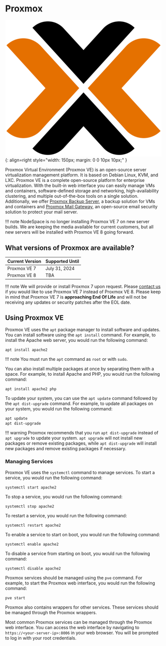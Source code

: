 # Proxmox

![Proxmox Logo](../images/oslogos/proxmox.png){: align=right style="width: 150px; margin: 0 0 10px 10px;" }

Proxmox Virtual Environment (Proxmox VE) is an open-source server virtualization management platform. It is based on Debian Linux, KVM, and LXC. Proxmox VE is a complete open-source platform for enterprise virtualization. With the built-in web interface you can easily manage VMs and containers, software-defined storage and networking, high-availability clustering, and multiple out-of-the-box tools on a single solution. Additionally, we offer [Proxmox Backup Server](proxmox/proxmox-backup-server.md), a backup solution for VMs and containers and [Proxmox Mail Gateway](proxmox/proxmox-mail-gateway.md), an open-source email security solution to protect your mail server.

!!! note
    NodeSpace is no longer installing Proxmox VE 7 on new server builds. We are keeping the media available for current customers, but all new servers will be installed with Proxmox VE 8 going forward.


## What versions of Proxmox are available?

| Current Version | Supported Until |
| --------------- | --------------- |
| Proxmox VE 7    | July 31, 2024   |
| Proxmox VE 8    | TBA             |

!!! note
    We will provide or install Proxmox 7 upon request. Please [contact us](https://my.nodespace.com/submitticket.php) if you would like to use Proxmox VE 7 instead of Proxmox VE 8. Please keep in mind that Proxmox VE 7 is **approaching End Of Life** and will not be receiving any updates or security patches after the EOL date.

## Using Proxmox VE

Proxmox VE uses the `apt` package manager to install software and updates. You can install software using the `apt install` command. For example, to install the Apache web server, you would run the following command:

```
apt install apache2
```

!!! note
    You must run the `apt` command as `root` or with `sudo`.

You can also install multiple packages at once by separating them with a space. For example, to install Apache and PHP, you would run the following command:

```
apt install apache2 php
```

To update your system, you can use the `apt update` command followed by the `apt dist-upgrade` command. For example, to update all packages on your system, you would run the following command:

```
apt update
apt dist-upgrade
```

!!! warning
    Proxmox recommends that you run `apt dist-upgrade` instead of `apt upgrade` to update your system. `apt upgrade` will not install new packages or remove existing packages, while `apt dist-upgrade` will install new packages and remove existing packages if necessary. 


### Managing Services

Proxmox VE uses the `systemctl` command to manage services. To start a service, you would run the following command:

```
systemctl start apache2
```

To stop a service, you would run the following command:

```
systemctl stop apache2
```

To restart a service, you would run the following command:

```
systemctl restart apache2
```

To enable a service to start on boot, you would run the following command:

```
systemctl enable apache2
```

To disable a service from starting on boot, you would run the following command:

```
systemctl disable apache2
```

Proxmox services should be managed using the `pve` command. For example, to start the Proxmox web interface, you would run the following command:

```
pve start
```

Proxmox also contains wrappers for other services. These services should be managed through the Proxmox wrappers.

Most common Proxmox services can be managed through the Proxmox web interface. You can access the web interface by navigating to `https://<your-server-ip>:8006` in your web browser. You will be prompted to log in with your root credentials.